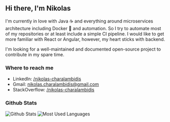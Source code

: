 ## Hi there, I'm Nikolas

I'm currently in love with Java ☕ and everything around microservices architecture including Docker 🐋 and automation. So I try to automate most of my repositories or at least include a simple CI pipeline. I would like to get more familiar with React or Angular, however, my heart sticks with backend.

I'm looking for a well-maintained and documented open-source project to contribute in my spare time.

### Where to reach me
- LinkedIn: [/nikolas-charalambidis](https://www.linkedin.com/in/nikolas-charalambidis/)
- Gmail: [nikolas.charalambidis@gmail.com](mailto:nikolas.charalambidis@gmail.com?Subject=GitHub)
- StackOverflow: [/nikolas-charalambidis](https://stackoverflow.com/users/3764965/nikolas?tab=profile)

### Github Stats
![Github Stats](https://github-readme-stats.vercel.app/api?username=nikolas-charalambidis&show_icons=true&include_all_commits=true&custom_title=GitHub%20Stats)
![Most Used Languages](https://github-readme-stats.vercel.app/api/top-langs/?username=nikolas-charalambidis&layout=compact&langs_count=8&card_width=320)

<!-- ![Most Used Languages](https://github-readme-stats.vercel.app/api/top-langs/?username=nikolas-charalambidis&card_width=495&langs_count=8) -->
